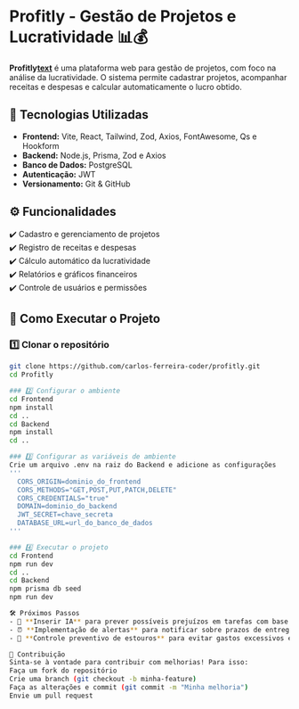 # Profitly - Gestão de Projetos e Lucratividade 📊💰

**Profitly[text](https://profitly.onrender.com/)** é uma plataforma web para gestão de projetos, com foco na análise da lucratividade. O sistema permite cadastrar projetos, acompanhar receitas e despesas e calcular automaticamente o lucro obtido.

## 🚀 Tecnologias Utilizadas

- **Frontend:** Vite, React, Tailwind, Zod, Axios, FontAwesome, Qs e Hookform
- **Backend:** Node.js, Prisma, Zod e Axios
- **Banco de Dados:** PostgreSQL
- **Autenticação:** JWT
- **Versionamento:** Git & GitHub

## ⚙️ Funcionalidades

✔️ Cadastro e gerenciamento de projetos  
✔️ Registro de receitas e despesas  
✔️ Cálculo automático da lucratividade  
✔️ Relatórios e gráficos financeiros  
✔️ Controle de usuários e permissões

## 📌 Como Executar o Projeto

### 1️⃣ Clonar o repositório

```sh
git clone https://github.com/carlos-ferreira-coder/profitly.git
cd Profitly

### 2️⃣ Configurar o ambiente
cd Frontend
npm install
cd ..
cd Backend
npm install
cd ..

### 3️⃣ Configurar as variáveis de ambiente
Crie um arquivo .env na raiz do Backend e adicione as configurações
'''
  CORS_ORIGIN=dominio_do_frontend
  CORS_METHODS="GET,POST,PUT,PATCH,DELETE"
  CORS_CREDENTIALS="true"
  DOMAIN=dominio_do_backend
  JWT_SECRET=chave_secreta
  DATABASE_URL=url_do_banco_de_dados
'''

### 4️⃣ Executar o projeto
cd Frontend
npm run dev
cd ..
cd Backend
npm prisma db seed
npm run dev

🛠️ Próximos Passos
- 🤖 **Inserir IA** para prever possíveis prejuízos em tarefas com base em padrões financeiros e operacionais.
- ⏰ **Implementação de alertas** para notificar sobre prazos de entrega e riscos financeiros iminentes.
- 🔄 **Controle preventivo de estouros** para evitar gastos excessivos e manter o orçamento equilibrado.

🤝 Contribuição
Sinta-se à vontade para contribuir com melhorias! Para isso:
Faça um fork do repositório
Crie uma branch (git checkout -b minha-feature)
Faça as alterações e commit (git commit -m "Minha melhoria")
Envie um pull request
```
